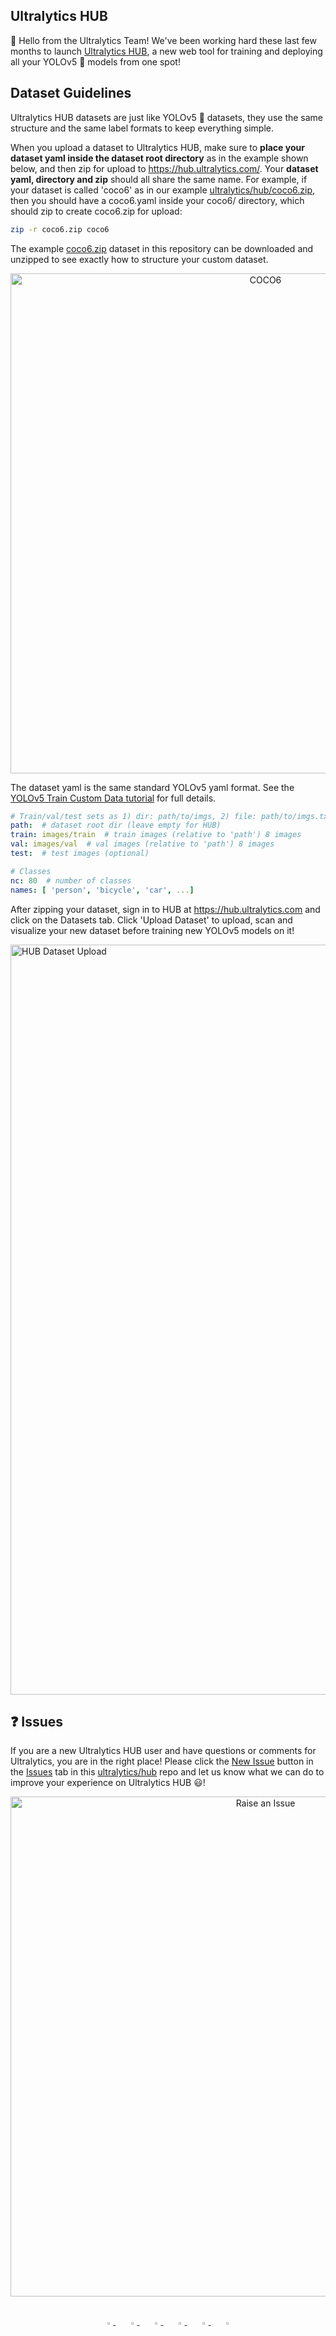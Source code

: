 ## Ultralytics HUB

👋 Hello from the Ultralytics Team! We've been working hard these last few months to launch [Ultralytics HUB](https://ultralytics.com/hub), a new web tool for training and deploying all your YOLOv5 🚀 models from one spot!


## Dataset Guidelines

Ultralytics HUB datasets are just like YOLOv5 🚀 datasets, they use the same structure and the same label formats to keep everything simple. 

When you upload a dataset to Ultralytics HUB, make sure to **place your dataset yaml inside the dataset root directory** as in the example shown below, and then zip for upload to https://hub.ultralytics.com/. Your **dataset yaml, directory and zip** should all share the same name. For example, if your dataset is called 'coco6' as in our example [ultralytics/hub/coco6.zip](https://github.com/ultralytics/hub/blob/master/coco6.zip), then you should have a coco6.yaml inside your coco6/ directory, which should zip to create coco6.zip for upload:

```bash
zip -r coco6.zip coco6
```

The example [coco6.zip](https://github.com/ultralytics/hub/blob/master/coco6.zip) dataset in this repository can be downloaded and unzipped to see exactly how to structure your custom dataset.
<p align="center"><img width="800" src="https://user-images.githubusercontent.com/26833433/141502652-e4b0477c-6c2a-41b3-b21a-b3d1444cdda7.png" title="COCO6" /></p>

The dataset yaml is the same standard YOLOv5 yaml format. See the [YOLOv5 Train Custom Data tutorial](https://github.com/ultralytics/yolov5/wiki/Train-Custom-Data) for full details.
```yaml
# Train/val/test sets as 1) dir: path/to/imgs, 2) file: path/to/imgs.txt, or 3) list: [path/to/imgs1, path/to/imgs2, ..]
path:  # dataset root dir (leave empty for HUB)
train: images/train  # train images (relative to 'path') 8 images
val: images/val  # val images (relative to 'path') 8 images
test:  # test images (optional)

# Classes
nc: 80  # number of classes
names: [ 'person', 'bicycle', 'car', ...]
```

After zipping your dataset, sign in to HUB at https://hub.ultralytics.com and click on the Datasets tab. Click 'Upload Dataset' to upload, scan and visualize your new dataset before training new YOLOv5 models on it!

<img width="1200" alt="HUB Dataset Upload" src="https://user-images.githubusercontent.com/26833433/141504055-cf2cb4bf-6045-4957-bf23-d4d2c8a94fae.png">


## ❓ Issues

If you are a new Ultralytics HUB user and have questions or comments for Ultralytics, you are in the right place! Please click the [New Issue](https://github.com/ultralytics/hub/issues/new/choose) button in the [Issues](https://github.com/ultralytics/hub/issues) tab in this [ultralytics/hub](https://github.com/ultralytics/hub) repo and let us know what we can do to improve your experience on Ultralytics HUB 😃!

<p align="center"><img width="800" src="https://user-images.githubusercontent.com/26833433/141507735-d6b5c018-c7c6-4a6c-961f-364a8eb4b5af.png" title="Raise an Issue" /></p>


<br>
<div align="center">
    <a href="https://github.com/ultralytics">
        <img src="https://github.com/ultralytics/yolov5/releases/download/v1.0/logo-social-github.png" width="3%"/>
    </a>
    <img width="3%" />
    <a href="https://www.linkedin.com/company/ultralytics">
        <img src="https://github.com/ultralytics/yolov5/releases/download/v1.0/logo-social-linkedin.png" width="3%"/>
    </a>
    <img width="3%" />
    <a href="https://twitter.com/ultralytics">
        <img src="https://github.com/ultralytics/yolov5/releases/download/v1.0/logo-social-twitter.png" width="3%"/>
    </a>
    <img width="3%" />
    <a href="https://youtube.com/ultralytics">
        <img src="https://github.com/ultralytics/yolov5/releases/download/v1.0/logo-social-youtube.png" width="3%"/>
    </a>
    <img width="3%" />
    <a href="https://www.facebook.com/ultralytics">
        <img src="https://github.com/ultralytics/yolov5/releases/download/v1.0/logo-social-facebook.png" width="3%"/>
    </a>
    <img width="3%" />
    <a href="https://www.instagram.com/ultralytics/">
        <img src="https://github.com/ultralytics/yolov5/releases/download/v1.0/logo-social-instagram.png" width="3%"/>
    </a>
</div>

